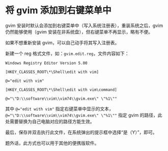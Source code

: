 # 将 gvim 添加到右键菜单中

gvim 安装时默认会添加到右键菜单中（写入系统注册表），重装系统之后，gvim 仍然能够使用（gvim 安装在非系统盘），但右键菜单不再显示，略有不便。

如果不想重新安装 gvim，可以自己动手将其写入注册表。

新建一个 reg 格式文件，如：`gvim.edit.reg`，文件内容如下：
```
Windows Registry Editor Version 5.00

[HKEY_CLASSES_ROOT\*\Shell\edit with vim]

@="edit with vim"

[HKEY_CLASSES_ROOT\*\Shell\edit with vim\command]

@="\"D:\\software\\vim\\vim74\\gvim.exe\" \"%1\""

```

其中 `@="edit with vim"` 指定右键菜单中显示的文本，`@="\"D:\\software\\vim\\vim74\\gvim.exe\" \"%1\""` 指定 gvim 的路径，此处需要替换为自己电脑对应的路径方能生效。

最后，保存并双击执行此文件，在系统弹出的提示框中选择“是（Y）”，即可。

题外话，此方式也可以用于其他的便携版软件。
